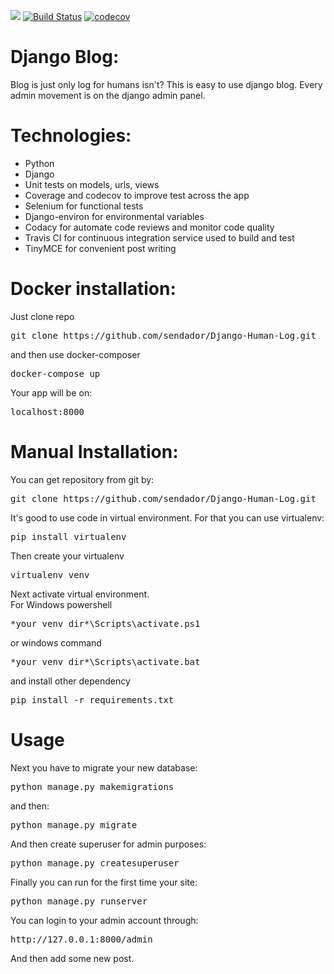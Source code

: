 <a href="https://www.codacy.com/manual/sendador/Django-Human-Log?utm_source=github.com&amp;utm_medium=referral&amp;utm_content=sendador/Django-Human-Log&amp;utm_campaign=Badge_Grade"><img src="https://api.codacy.com/project/badge/Grade/7f38ad72c303423890ce8e17f655a9ec"/></a>
[![Build Status](https://travis-ci.com/sendador/Django-Human-Log.svg?branch=master)](https://travis-ci.com/sendador/Django-Human-Log)
[![codecov](https://codecov.io/gh/sendador/Django-Human-Log/branch/codecov-setup/graph/badge.svg)](https://codecov.io/gh/sendador/Django-Human-Log)
# Django Blog:

Blog is just only log for humans isn't?
This is easy to use django blog. Every admin movement is on the django admin panel.

# Technologies:

- Python
- Django
- Unit tests on models, urls, views
- Coverage and codecov to improve test across the app
- Selenium for functional tests
- Django-environ for environmental variables
- Codacy for automate code reviews and monitor code quality
- Travis CI for continuous integration service used to build and test 
- TinyMCE for convenient post writing
# Docker installation:
Just clone repo
<pre>git clone https://github.com/sendador/Django-Human-Log.git </pre>
and then use docker-composer
<pre>docker-compose up</pre>
Your app will be on:
<pre>localhost:8000</pre>
# Manual Installation:

You can get repository from git by:
<pre>git clone https://github.com/sendador/Django-Human-Log.git </pre>

It's good to use code in virtual environment. For that you can use virtualenv:

<pre>pip install virtualenv</pre>
Then create your virtualenv
<pre>virtualenv venv</pre>

Next activate virtual environment.<Br>
For Windows powershell
<pre>*your venv dir*\Scripts\activate.ps1</pre>
or windows command
<pre>*your venv dir*\Scripts\activate.bat</pre>

and install other dependency

<pre>pip install -r requirements.txt</pre>
# Usage
Next you have to migrate your new database:

<pre>python manage.py makemigrations</pre>
and then:
<pre>python manage.py migrate</pre>

And then create superuser for admin purposes:

<pre>python manage.py createsuperuser</pre>

Finally you can run for the first time your site:

<pre>python manage.py runserver</pre>

You can login to your admin account through:

<pre>http://127.0.0.1:8000/admin</pre>

And then add some new post.





